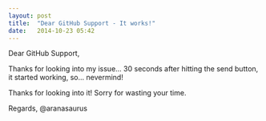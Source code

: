 ```yaml
---
layout: post
title:  "Dear GitHub Support - It works!"
date:   2014-10-23 05:42
---
```


Dear GitHub Support,

Thanks for looking into my issue... 30 seconds after hitting the send button, it started working, so... nevermind!

Thanks for looking into it! Sorry for wasting your time.

Regards,
@aranasaurus
